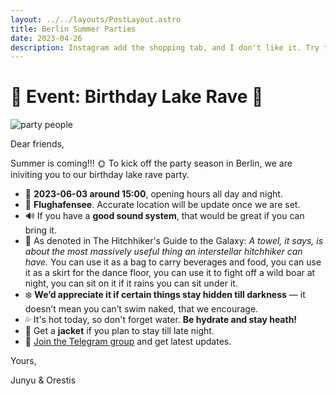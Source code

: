 ```yaml
---
layout: ../../layouts/PostLayout.astro
title: Berlin Summer Parties
date: 2023-04-26
description: Instagram add the shopping tab, and I don't like it. Try to escape.
---
```


# 🪼 Event: Birthday Lake Rave 🪩

![party people](/images/party.png)

Dear friends,

Summer is coming!!! 🌞 To kick off the party season in Berlin, we are iniviting you to our birthday lake rave party.  

- 📅 **2023-06-03 around 15:00**, opening hours all day and night.
- 📍 **Flughafensee**. Accurate location will be update once we are set. 
- 🔊 If you have a **good sound system**, that would be great if you can bring it.
- 🧺 As denoted in The Hitchhiker's Guide to the Galaxy: *A towel, it says, is about the most massively useful thing an interstellar hitchhiker can have.* You can use it as a bag to carry beverages and food, you can use it as a skirt for the dance floor, you can use it to fight off a wild boar at night, you can sit on it if it rains you can sit under it.
- ❄️ **We’d appreciate it if certain things stay hidden till darkness** — it doesn’t mean you can’t swim naked, that we encourage.
- 💦 It's hot today, so don't forget water. **Be hydrate and stay heath!**
- 🧥 Get a **jacket** if you plan to stay till late night.
- 💬 [Join the Telegram group](https://t.me/+aGqvx8fTL1Q3YzE6) and get latest updates.

Yours,

Junyu & Orestis